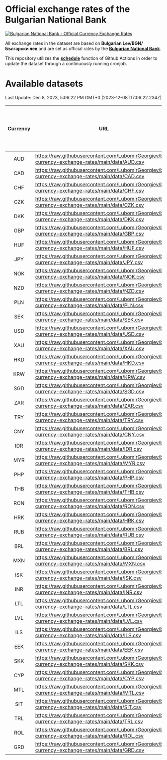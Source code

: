 # Official exchange rates of the Bulgarian National Bank

[![Bulgarian National Bank - Official Currency Exchange Rates](https://github.com/LubomirGeorgiev/bnb-currency-exchange-rates/actions/workflows/update-rates.yml/badge.svg?branch=main)](https://github.com/LubomirGeorgiev/bnb-currency-exchange-rates/actions/workflows/update-rates.yml)

All exchange rates in the dataset are based on **Bulgarian Lev/BGN/Български лев** and are set as official rates by the [**Bulgarian National Bank**](https://www.bnb.bg/Statistics/StExternalSector/StExchangeRates/StERForeignCurrencies/index.htm?toLang=_EN).

This repository utilizes the [**schedule**](https://docs.github.com/en/actions/reference/events-that-trigger-workflows) function of Github Actions in order to update the dataset through a continuously running cronjob.

# Available datasets

<!-- START LINKS (DO NOT EVER FU*ING DELETE THIS COMMENT FOR THE LOVE OF YOUR LIFE!!! IF YOU ARE CURIOS HOW IT WORKS, YOU CAN HAVE A LOOK AT ./src/updateReadme.ts) -->

Last Update: Dec 8, 2023, 5:06:22 PM GMT+0 (2023-12-08T17:06:22.234Z)

| Currency | URL                                                                                             | Number of records | Number of missing days that were filled in |
| :------: | ----------------------------------------------------------------------------------------------- | :---------------: | :----------------------------------------: |
|   AUD    | https://raw.githubusercontent.com/LubomirGeorgiev/bnb-currency-exchange-rates/main/data/AUD.csv |       8470        |                    2619                    |
|   CAD    | https://raw.githubusercontent.com/LubomirGeorgiev/bnb-currency-exchange-rates/main/data/CAD.csv |       8470        |                    2619                    |
|   CHF    | https://raw.githubusercontent.com/LubomirGeorgiev/bnb-currency-exchange-rates/main/data/CHF.csv |       8470        |                    2619                    |
|   CZK    | https://raw.githubusercontent.com/LubomirGeorgiev/bnb-currency-exchange-rates/main/data/CZK.csv |       8470        |                    2619                    |
|   DKK    | https://raw.githubusercontent.com/LubomirGeorgiev/bnb-currency-exchange-rates/main/data/DKK.csv |       8470        |                    2619                    |
|   GBP    | https://raw.githubusercontent.com/LubomirGeorgiev/bnb-currency-exchange-rates/main/data/GBP.csv |       8470        |                    2619                    |
|   HUF    | https://raw.githubusercontent.com/LubomirGeorgiev/bnb-currency-exchange-rates/main/data/HUF.csv |       8470        |                    2619                    |
|   JPY    | https://raw.githubusercontent.com/LubomirGeorgiev/bnb-currency-exchange-rates/main/data/JPY.csv |       8470        |                    2619                    |
|   NOK    | https://raw.githubusercontent.com/LubomirGeorgiev/bnb-currency-exchange-rates/main/data/NOK.csv |       8470        |                    2619                    |
|   NZD    | https://raw.githubusercontent.com/LubomirGeorgiev/bnb-currency-exchange-rates/main/data/NZD.csv |       8470        |                    2619                    |
|   PLN    | https://raw.githubusercontent.com/LubomirGeorgiev/bnb-currency-exchange-rates/main/data/PLN.csv |       8470        |                    2619                    |
|   SEK    | https://raw.githubusercontent.com/LubomirGeorgiev/bnb-currency-exchange-rates/main/data/SEK.csv |       8470        |                    2619                    |
|   USD    | https://raw.githubusercontent.com/LubomirGeorgiev/bnb-currency-exchange-rates/main/data/USD.csv |       8470        |                    2619                    |
|   XAU    | https://raw.githubusercontent.com/LubomirGeorgiev/bnb-currency-exchange-rates/main/data/XAU.csv |       8470        |                    2621                    |
|   HKD    | https://raw.githubusercontent.com/LubomirGeorgiev/bnb-currency-exchange-rates/main/data/HKD.csv |       8168        |                    2528                    |
|   KRW    | https://raw.githubusercontent.com/LubomirGeorgiev/bnb-currency-exchange-rates/main/data/KRW.csv |       8168        |                    2528                    |
|   SGD    | https://raw.githubusercontent.com/LubomirGeorgiev/bnb-currency-exchange-rates/main/data/SGD.csv |       8168        |                    2528                    |
|   ZAR    | https://raw.githubusercontent.com/LubomirGeorgiev/bnb-currency-exchange-rates/main/data/ZAR.csv |       8168        |                    2528                    |
|   TRY    | https://raw.githubusercontent.com/LubomirGeorgiev/bnb-currency-exchange-rates/main/data/TRY.csv |       6650        |                    2058                    |
|   CNY    | https://raw.githubusercontent.com/LubomirGeorgiev/bnb-currency-exchange-rates/main/data/CNY.csv |       6530        |                    2022                    |
|   IDR    | https://raw.githubusercontent.com/LubomirGeorgiev/bnb-currency-exchange-rates/main/data/IDR.csv |       6530        |                    2022                    |
|   MYR    | https://raw.githubusercontent.com/LubomirGeorgiev/bnb-currency-exchange-rates/main/data/MYR.csv |       6530        |                    2022                    |
|   PHP    | https://raw.githubusercontent.com/LubomirGeorgiev/bnb-currency-exchange-rates/main/data/PHP.csv |       6530        |                    2022                    |
|   THB    | https://raw.githubusercontent.com/LubomirGeorgiev/bnb-currency-exchange-rates/main/data/THB.csv |       6530        |                    2022                    |
|   RON    | https://raw.githubusercontent.com/LubomirGeorgiev/bnb-currency-exchange-rates/main/data/RON.csv |       6471        |                    2004                    |
|   HRK    | https://raw.githubusercontent.com/LubomirGeorgiev/bnb-currency-exchange-rates/main/data/HRK.csv |       6187        |                    1915                    |
|   RUB    | https://raw.githubusercontent.com/LubomirGeorgiev/bnb-currency-exchange-rates/main/data/RUB.csv |       5885        |                    1820                    |
|   BRL    | https://raw.githubusercontent.com/LubomirGeorgiev/bnb-currency-exchange-rates/main/data/BRL.csv |       5558        |                    1723                    |
|   MXN    | https://raw.githubusercontent.com/LubomirGeorgiev/bnb-currency-exchange-rates/main/data/MXN.csv |       5558        |                    1723                    |
|   ISK    | https://raw.githubusercontent.com/LubomirGeorgiev/bnb-currency-exchange-rates/main/data/ISK.csv |       5470        |                    1697                    |
|   INR    | https://raw.githubusercontent.com/LubomirGeorgiev/bnb-currency-exchange-rates/main/data/INR.csv |       5194        |                    1612                    |
|   LTL    | https://raw.githubusercontent.com/LubomirGeorgiev/bnb-currency-exchange-rates/main/data/LTL.csv |       5154        |                    1583                    |
|   LVL    | https://raw.githubusercontent.com/LubomirGeorgiev/bnb-currency-exchange-rates/main/data/LVL.csv |       4789        |                    1469                    |
|   ILS    | https://raw.githubusercontent.com/LubomirGeorgiev/bnb-currency-exchange-rates/main/data/ILS.csv |       4468        |                    1391                    |
|   EEK    | https://raw.githubusercontent.com/LubomirGeorgiev/bnb-currency-exchange-rates/main/data/EEK.csv |       3999        |                    1225                    |
|   SKK    | https://raw.githubusercontent.com/LubomirGeorgiev/bnb-currency-exchange-rates/main/data/SKK.csv |       2969        |                    911                     |
|   CYP    | https://raw.githubusercontent.com/LubomirGeorgiev/bnb-currency-exchange-rates/main/data/CYP.csv |       2908        |                    892                     |
|   MTL    | https://raw.githubusercontent.com/LubomirGeorgiev/bnb-currency-exchange-rates/main/data/MTL.csv |       2606        |                    801                     |
|   SIT    | https://raw.githubusercontent.com/LubomirGeorgiev/bnb-currency-exchange-rates/main/data/SIT.csv |       2544        |                    780                     |
|   TRL    | https://raw.githubusercontent.com/LubomirGeorgiev/bnb-currency-exchange-rates/main/data/TRL.csv |       1818        |                    559                     |
|   ROL    | https://raw.githubusercontent.com/LubomirGeorgiev/bnb-currency-exchange-rates/main/data/ROL.csv |       1697        |                    524                     |
|   GRD    | https://raw.githubusercontent.com/LubomirGeorgiev/bnb-currency-exchange-rates/main/data/GRD.csv |        361        |                    109                     |

<!-- END LINKS (DO NOT EVER FU*ING DELETE THIS COMMENT FOR THE LOVE OF YOUR LIFE!!! IF YOU ARE CURIOS HOW IT WORKS, YOU CAN HAVE A LOOK AT ./src/updateReadme.ts) -->
